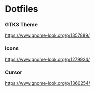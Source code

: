 # Dotfiles

### GTK3 Theme
https://www.gnome-look.org/p/1357889/

### Icons
https://www.gnome-look.org/p/1279924/

### Cursor
https://www.gnome-look.org/p/1360254/
